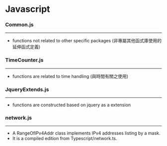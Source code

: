 # Javascript

<script type="text/javascript" src="../js/general.js"></script>

### Common.js
---

* functions not related to other specific packages (非專屬其他函式庫使用的延伸函式定義)

### TimeCounter.js
---

* functions are related to time handling (與時間有關之使用)

### JqueryExtends.js
---

* functions are constructed based on jquery as a extension

### network.js
---

* A RangeOfIPv4Addr class implements IPv4 addresses listing by a mask.
* It is a compiled edition from Typescript/network.ts.
